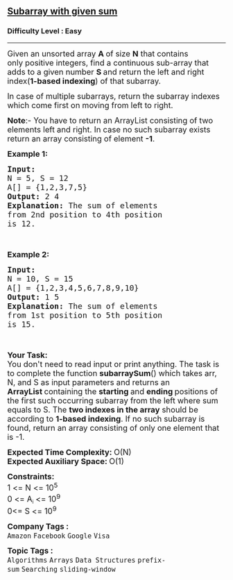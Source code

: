 <h2><a href="https://practice.geeksforgeeks.org/problems/subarray-with-given-sum-1587115621/1?page=1&sprint=a663236c31453b969852f9ea22507634&sortBy=submissions">Subarray with given sum</a></h2><h3>Difficulty Level : Easy</h3><hr><div class="problems_problem_content__Xm_eO" speechify-initial-font-family="Nunito" speechify-initial-font-size="16px"><p speechify-initial-font-family="Nunito" speechify-initial-font-size="15px"><span style="font-size: 18px;" speechify-initial-font-family="Nunito" speechify-initial-font-size="15px">Given an unsorted array <strong speechify-initial-font-family="&quot;Source Sans 3&quot;" speechify-initial-font-size="15px">A </strong>of size <strong speechify-initial-font-family="&quot;Source Sans 3&quot;" speechify-initial-font-size="15px">N</strong>&nbsp;that contains only&nbsp;positive integers, find a continuous sub-array that adds to a given number <strong speechify-initial-font-family="&quot;Source Sans 3&quot;" speechify-initial-font-size="15px">S&nbsp;</strong>and return the left and right index(<strong speechify-initial-font-family="&quot;Source Sans 3&quot;" speechify-initial-font-size="15px">1-based indexing</strong>) of that subarray.</span></p>
<p speechify-initial-font-family="Nunito" speechify-initial-font-size="15px"><span style="font-size: 18px;" speechify-initial-font-family="Nunito" speechify-initial-font-size="15px">In case of multiple subarrays, return the subarray indexes which come first on moving from left to right.</span></p>
<p speechify-initial-font-family="Nunito" speechify-initial-font-size="15px"><span style="font-size: 18px;" speechify-initial-font-family="Nunito" speechify-initial-font-size="15px"><strong speechify-initial-font-family="&quot;Source Sans 3&quot;" speechify-initial-font-size="15px">Note</strong>:-&nbsp;You have to return an ArrayList consisting of two elements left and right. In case no such subarray exists return an array consisting of element <strong speechify-initial-font-family="&quot;Source Sans 3&quot;" speechify-initial-font-size="15px">-1</strong>.</span></p>
<p speechify-initial-font-family="Nunito" speechify-initial-font-size="15px"><span style="font-size: 18px;" speechify-initial-font-family="Nunito" speechify-initial-font-size="15px"><strong speechify-initial-font-family="&quot;Source Sans 3&quot;" speechify-initial-font-size="15px">Example 1:</strong></span></p>
<div class="pieces-code-wrapper" style="text-align: left; margin-top: 10px;" speechify-initial-font-family="Nunito" speechify-initial-font-size="15px"><pre style="margin-bottom: 0px; margin-top: 0px;" speechify-initial-font-family="Nunito" speechify-initial-font-size="15px"><span style="font-size: 18px;" speechify-initial-font-family="Nunito" speechify-initial-font-size="15px"><strong speechify-initial-font-family="&quot;Source Sans 3&quot;" speechify-initial-font-size="15px">Input:
</strong>N = 5, S = 12
A[] = {1,2,3,7,5}
<strong speechify-initial-font-family="&quot;Source Sans 3&quot;" speechify-initial-font-size="15px">Output: </strong>2 4<strong speechify-initial-font-family="&quot;Source Sans 3&quot;" speechify-initial-font-size="15px">
Explanation: </strong>The sum of elements 
from 2nd position to 4th position 
is 12.</span></pre><div class="pieces-btn-wrapper" style="border: none; display: flex; flex-direction: row; opacity: 0; width: auto; transition: opacity 0.3s ease-out 0s; height: 26px; margin-top: 10px; margin-bottom: 10px;" speechify-initial-font-family="Nunito" speechify-initial-font-size="15px"><button class="pieces-btn pieces-copy-and-save" style="width: auto; font-size: 12px; border: 1px solid rgb(33, 33, 33); border-radius: 16px; margin-right: 4px; padding: 4px 6px 4px 4px; line-height: normal; height: fit-content; cursor: pointer; user-select: none; display: flex; align-items: center; background-color: rgb(33, 33, 33); color: rgb(255, 255, 255);" speechify-initial-font-family="Nunito" speechify-initial-font-size="15px"><img src="https://storage.googleapis.com/pieces-web-extensions-cdn/pieces.png" class="pieces-logo" style="margin: 0px 4px 0px 0px; border-radius: 50%; filter: none; float: left; width: 16px; height: 16px;" speechify-initial-font-family="Nunito" speechify-initial-font-size="15px"><span class="pieces-btn-text" speechify-initial-font-family="Nunito" speechify-initial-font-size="15px">Copy and Save</span></button><button class="pieces-btn pieces-share" style="width: auto; font-size: 12px; border: 1px solid rgb(33, 33, 33); border-radius: 16px; margin-right: 4px; padding: 4px 6px 4px 4px; line-height: normal; height: fit-content; cursor: pointer; user-select: none; display: flex; align-items: center; background-color: rgb(33, 33, 33); color: rgb(255, 255, 255);" speechify-initial-font-family="Nunito" speechify-initial-font-size="15px"><img src="https://storage.googleapis.com/pieces-web-extensions-cdn/link.png" class="pieces-logo" style="margin: 0px 4px 0px 0px; border-radius: 50%; filter: none; float: left; width: 16px; height: 16px;" speechify-initial-font-family="Nunito" speechify-initial-font-size="15px"><span class="pieces-btn-text" speechify-initial-font-family="Nunito" speechify-initial-font-size="15px">Share</span></button><button class="pieces-btn pieces-ask-copilot" style="width: auto; font-size: 12px; border: 1px solid rgb(33, 33, 33); border-radius: 16px; margin-right: 4px; padding: 4px 6px 4px 4px; line-height: normal; height: fit-content; cursor: pointer; user-select: none; display: flex; align-items: center; background-color: rgb(33, 33, 33); color: rgb(255, 255, 255);" speechify-initial-font-family="Nunito" speechify-initial-font-size="15px"><img src="https://storage.googleapis.com/pieces-web-extensions-cdn/copilot.png" class="pieces-logo" style="margin: 0px 4px 0px 0px; border-radius: 50%; filter: none; float: left; width: 16px; height: 16px;" speechify-initial-font-family="Nunito" speechify-initial-font-size="15px"><span class="pieces-btn-text" speechify-initial-font-family="Nunito" speechify-initial-font-size="15px">Ask Copilot</span></button></div></div>
<p speechify-initial-font-family="Nunito" speechify-initial-font-size="15px"><span style="font-size: 18px;" speechify-initial-font-family="Nunito" speechify-initial-font-size="15px"><strong speechify-initial-font-family="&quot;Source Sans 3&quot;" speechify-initial-font-size="15px">Example 2:</strong></span></p>
<div class="pieces-code-wrapper" style="text-align: left; margin-top: 10px;" speechify-initial-font-family="Nunito" speechify-initial-font-size="15px"><pre style="margin-bottom: 0px; margin-top: 0px;" speechify-initial-font-family="Nunito" speechify-initial-font-size="15px"><span style="font-size: 18px;" speechify-initial-font-family="Nunito" speechify-initial-font-size="15px"><strong speechify-initial-font-family="&quot;Source Sans 3&quot;" speechify-initial-font-size="15px">Input:
</strong>N = 10, S = 15
A[] = {1,2,3,4,5,6,7,8,9,10}
<strong speechify-initial-font-family="&quot;Source Sans 3&quot;" speechify-initial-font-size="15px">Output: </strong>1 5<strong speechify-initial-font-family="&quot;Source Sans 3&quot;" speechify-initial-font-size="15px">
Explanation: </strong>The sum of elements 
from 1st position to 5th position
is 15.</span>
</pre><div class="pieces-btn-wrapper" style="border: none; display: flex; flex-direction: row; opacity: 0; width: auto; transition: opacity 0.3s ease-out 0s; height: 26px; margin-top: 10px; margin-bottom: 10px;" speechify-initial-font-family="Nunito" speechify-initial-font-size="15px"><button class="pieces-btn pieces-copy-and-save" style="width: auto; font-size: 12px; border: 1px solid rgb(33, 33, 33); border-radius: 16px; margin-right: 4px; padding: 4px 6px 4px 4px; line-height: normal; height: fit-content; cursor: pointer; user-select: none; display: flex; align-items: center; background-color: rgb(33, 33, 33); color: rgb(255, 255, 255);" speechify-initial-font-family="Nunito" speechify-initial-font-size="15px"><img src="https://storage.googleapis.com/pieces-web-extensions-cdn/pieces.png" class="pieces-logo" style="margin: 0px 4px 0px 0px; border-radius: 50%; filter: none; float: left; width: 16px; height: 16px;" speechify-initial-font-family="Nunito" speechify-initial-font-size="15px"><span class="pieces-btn-text" speechify-initial-font-family="Nunito" speechify-initial-font-size="15px">Copy and Save</span></button><button class="pieces-btn pieces-share" style="width: auto; font-size: 12px; border: 1px solid rgb(33, 33, 33); border-radius: 16px; margin-right: 4px; padding: 4px 6px 4px 4px; line-height: normal; height: fit-content; cursor: pointer; user-select: none; display: flex; align-items: center; background-color: rgb(33, 33, 33); color: rgb(255, 255, 255);" speechify-initial-font-family="Nunito" speechify-initial-font-size="15px"><img src="https://storage.googleapis.com/pieces-web-extensions-cdn/link.png" class="pieces-logo" style="margin: 0px 4px 0px 0px; border-radius: 50%; filter: none; float: left; width: 16px; height: 16px;" speechify-initial-font-family="Nunito" speechify-initial-font-size="15px"><span class="pieces-btn-text" speechify-initial-font-family="Nunito" speechify-initial-font-size="15px">Share</span></button><button class="pieces-btn pieces-ask-copilot" style="width: auto; font-size: 12px; border: 1px solid rgb(33, 33, 33); border-radius: 16px; margin-right: 4px; padding: 4px 6px 4px 4px; line-height: normal; height: fit-content; cursor: pointer; user-select: none; display: flex; align-items: center; background-color: rgb(33, 33, 33); color: rgb(255, 255, 255);" speechify-initial-font-family="Nunito" speechify-initial-font-size="15px"><img src="https://storage.googleapis.com/pieces-web-extensions-cdn/copilot.png" class="pieces-logo" style="margin: 0px 4px 0px 0px; border-radius: 50%; filter: none; float: left; width: 16px; height: 16px;" speechify-initial-font-family="Nunito" speechify-initial-font-size="15px"><span class="pieces-btn-text" speechify-initial-font-family="Nunito" speechify-initial-font-size="15px">Ask Copilot</span></button></div></div>
<p speechify-initial-font-family="Nunito" speechify-initial-font-size="15px"><span style="font-size: 18px;" speechify-initial-font-family="Nunito" speechify-initial-font-size="15px"><strong speechify-initial-font-family="&quot;Source Sans 3&quot;" speechify-initial-font-size="15px">Your Task:</strong><br speechify-initial-font-family="Nunito" speechify-initial-font-size="15px">You don't need to read input or print anything. The task is to complete the function <strong speechify-initial-font-family="&quot;Source Sans 3&quot;" speechify-initial-font-size="15px">subarraySum</strong>() which takes arr, N, and S as input parameters and returns an <strong speechify-initial-font-family="&quot;Source Sans 3&quot;" speechify-initial-font-size="15px">ArrayList&nbsp;</strong>containing the&nbsp;<strong speechify-initial-font-family="&quot;Source Sans 3&quot;" speechify-initial-font-size="15px">starting </strong>and <strong speechify-initial-font-family="&quot;Source Sans 3&quot;" speechify-initial-font-size="15px">ending </strong>positions&nbsp;of the&nbsp;first such occurring subarray from the left where sum equals to S. The <strong speechify-initial-font-family="&quot;Source Sans 3&quot;" speechify-initial-font-size="15px">two indexes in the array</strong> should be according to <strong speechify-initial-font-family="&quot;Source Sans 3&quot;" speechify-initial-font-size="15px">1-based indexing</strong>. If no such subarray is found, return an array consisting of only one element that is -1.</span></p>
<p speechify-initial-font-family="Nunito" speechify-initial-font-size="15px"><span style="font-size: 18px;" speechify-initial-font-family="Nunito" speechify-initial-font-size="15px"><strong speechify-initial-font-family="&quot;Source Sans 3&quot;" speechify-initial-font-size="15px">Expected Time Complexity:&nbsp;</strong>O(N)<br speechify-initial-font-family="Nunito" speechify-initial-font-size="15px"><strong speechify-initial-font-family="&quot;Source Sans 3&quot;" speechify-initial-font-size="15px">Expected Auxiliary Space:&nbsp;</strong>O(1)</span></p>
<p speechify-initial-font-family="Nunito" speechify-initial-font-size="15px"><span style="font-size: 18px;" speechify-initial-font-family="Nunito" speechify-initial-font-size="15px"><strong speechify-initial-font-family="&quot;Source Sans 3&quot;" speechify-initial-font-size="15px">Constraints:</strong><br speechify-initial-font-family="Nunito" speechify-initial-font-size="15px">1 &lt;= N &lt;= 10<sup speechify-initial-font-family="Nunito" speechify-initial-font-size="15px">5</sup></span><br speechify-initial-font-family="Nunito" speechify-initial-font-size="15px"><span style="font-size: 18px;" speechify-initial-font-family="Nunito" speechify-initial-font-size="15px">0 &lt;= A</span><sub speechify-initial-font-family="Nunito" speechify-initial-font-size="15px">i</sub><span style="font-size: 18px;" speechify-initial-font-family="Nunito" speechify-initial-font-size="15px"> &lt;= 10<sup speechify-initial-font-family="Nunito" speechify-initial-font-size="15px">9</sup></span><br speechify-initial-font-family="Nunito" speechify-initial-font-size="15px"><span style="font-size: 18px;" speechify-initial-font-family="Nunito" speechify-initial-font-size="15px">0&lt;= S</span><span style="font-size: 18px;" speechify-initial-font-family="Nunito" speechify-initial-font-size="15px"> &lt;= 10<sup speechify-initial-font-family="Nunito" speechify-initial-font-size="15px">9</sup></span></p></div><p><span style=font-size:18px><strong>Company Tags : </strong><br><code>Amazon</code>&nbsp;<code>Facebook</code>&nbsp;<code>Google</code>&nbsp;<code>Visa</code>&nbsp;<br><p><span style=font-size:18px><strong>Topic Tags : </strong><br><code>Algorithms</code>&nbsp;<code>Arrays</code>&nbsp;<code>Data Structures</code>&nbsp;<code>prefix-sum</code>&nbsp;<code>Searching</code>&nbsp;<code>sliding-window</code>&nbsp;